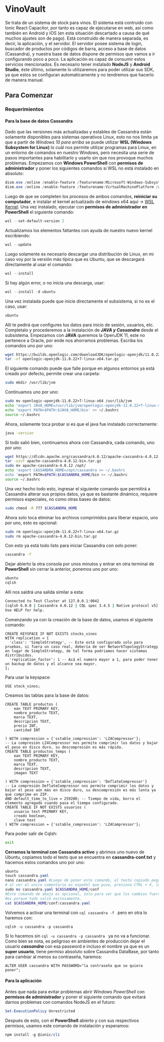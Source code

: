 # VinoVault
Se trata de un sistema de stock para vinos. El sistema está contruido con Ionic React Capacitor, por tanto es capaz de ejecutarse en web, así como también en Android y IOS (en esta situación descartado a causa de qué muchos ajustes son de pago).
Está construido de manera separada, es decir, la aplicación, y el servidor.
El servidor posee sistema de login, buscador de productos por códigos de barra, acceso a base de datos (Cassandra), y nuestra base de datos dispone de permisos que vamos a ir configurando poco a poco.
La aplicación es capaz de consumir estos servicios mencionados.
Es necesario tener instalado **NodeJS** y **Android Studio**, éste último, solamente lo utilizaremos para poder utilizar sus SDK, ya que estos se configuran automaticamente y no tendremos que hacerlo de manera manual.
## Para Comenzar
### Requerimientos
#### Para la base de datos Cassandra
Dado que las versiones más actualizadas y estables de Cassandra están solamente disponibles para sistemas operativos Linux, esto no nos limita ya que a partir de *Windows 10 para arriba* se puede utilizar **WSL (Windows Subsystem for Linux)** lo cuál nos permite utilizar programas para Linux, en un entorno de comandos en nuestro Windows, pero necesita una serie de pasos importantes para habilitarlo y usarlo sin que nos provoque muchos problemas.
Empezamos con **Windows PowerShell** con **permisos de administrador** y poner los siguientes comandos si WSL no está instalado en absoluto:
```PowerShell
dism.exe /online /enable-feature /featurename:Microsoft-Windows-Subsystem-Linux /all /norestart
dism.exe /online /enable-feature /featurename:VirtualMachinePlatform /all /norestart
```
Luego de que se completen los procesos de ambos comandos, **reiniciar su computador**, e instalar el kernel actualizado de windows x64 aquí -> [WSL Kernel](https://wslstorestorage.blob.core.windows.net/wslblob/wsl_update_x64.msi).
Una vez instalado, ejecutar con **permisos de administrador en PowerShell** el siguiente comando:
```PowerShell
wsl --set-default-version 2
```
Actualizamos los elementos faltantes con ayuda de nuestro nuevo kernel escribiendo:
```PowerShell
wsl --update
```
Luego solamente es necesario descargar una distribución de Linux, en mi caso voy por la versión más típica que es Ubuntu, que se descargará directamente al usar el comando:
```PowerShell
wsl --install
```
Si hay algún error, o no inicia una descarga, usar:
```PowerShell
wsl --install -d ubuntu
```
Una vez instalada puede que inicie directamente el subsistema, si no es el caso, usar:
```PowerShell
ubuntu
```
Alli te pedirá que configures tus datos para inicio de sesión, usuarios, etc. Completalo y procederemos a la instalación de ***JAVA y Cassandra*** desde el subsistema.
Empezamos con **JAVA** queremos la OpenJDK 11, este no pertenece a Oracle, por ende nos ahorramos problemas.
Escriba los comandos uno por uno:
```bash
wget https://builds.openlogic.com/downloadJDK/openlogic-openjdk/11.0.22+7/openlogic-openjdk-11.0.22+7-linux-x64.tar.gz
tar -xf openlogic-openjdk-11.0.22+7-linux-x64.tar.gz
```
El siguiente comando puede que falle porque en algunos entornos ya está creado por defecto, permite crear una carpeta:
```bash
sudo mkdir /usr/lib/jvm
```
Continuamos uno por uno:
```bash
sudo mv openlogic-openjdk-11.0.22+7-linux-x64 /usr/lib/jvm
echo 'export JAVA_HOME=/usr/lib/jvm/openlogic-openjdk-11.0.22+7-linux-x64' >> ~/.bashrc
echo 'export PATH=$PATH:$JAVA_HOME/bin' >> ~/.bashrc
source ~/.bashrc
```
Ahora, solamente toca probar si es que el java fue instalado correctamente:
```bash
java -version
```
Si todo salió bien, continuamos ahora con Cassandra, cada comando, uno por uno:
```bash
wget https://dlcdn.apache.org/cassandra/4.0.12/apache-cassandra-4.0.12-bin.tar.gz
tar -xzvf apache-cassandra-4.0.12-bin.tar.gz
sudo mv apache-cassandra-4.0.12 /opt/
echo 'export CASSANDRA_HOME=/opt/cassandra >> ~/.bashrc
echo 'export PATH=$PATH:$CASSANDRA_HOME/bin >> ~/.bashrc
source ~/.bashrc
```
Una vez hecho todo esto, ingresar el siguiente comando que permitirá a Cassandra alterar sus propios datos, ya que es bastante dinámico, requiere permisos especiales, no como otras bases de datos:
```bash
sudo chmod -R 777 $CASSANDRA_HOME
```
Ahora solo toca eliminar los archivos comprimidos para liberar espacio, uno por uno, esto es opcional:
```bash
sudo rm openlogic-openjdk-11.0.22+7-linux-x64.tar.gz
sudo rm apache-cassandra-4.0.12-bin.tar.gz
```
Con esto ya está todo listo para iniciar Cassandra con solo poner:
```bash
cassandra -f
```
Dejar abierto la otra consola por unos minutos y entrar en otra terminal de **PowerShell** sin cerrar la anterior, ponemos uno por uno:
```PowerShell
ubuntu
cqlsh
```
Allí nos saldrá una salida similar a esta:
```bash
Connected to Test Cluster at 127.0.0.1:9042
[cqlsh 6.0.0 | Cassandra 4.0.12 | CQL spec 3.4.5 | Native protocol v5]
Use HELP for help.
```
Comenzando ya con la creación de la base de datos, usamos el siguiente comando:
```cql
CREATE KEYSPACE IF NOT EXISTS stocks_vinos
WITH replication = {
  'class': 'SimpleStrategy', -- Este está configurado solo para pruebas, si fuera un caso real, debería de ser NetworkTopologyStrategy en lugar de SimpleStrategy, de tal forma podriamos hacer sistemas distribuidos.
  'replication_factor': 1 -- Acá el numero mayor a 1, para poder tener un backup de datos y el alcance sea mayor.
};
```
Para usar la keyspace:
```cql
USE stock_vinos;
```
Creamos las tablas para la base de datos:
```cql
CREATE TABLE productos (
	ean TEXT PRIMARY KEY,
	nombre_producto TEXT,
	marca TEXT,
	descripcion TEXT,
	precio INT,
	cantidad INT
	
) WITH compression = {'sstable_compression': 'LZ4Compressor'}; 
-- La compresión LZ4Compressor nos permite comprimir los datos y bajar el peso en disco duro, su descompresión es más rápida.
CREATE TABLE productos_temps (
	ean TEXT PRIMARY KEY,
	nombre_producto TEXT,
	marca TEXT,
	descripcion TEXT,
	imagen TEXT
	
) WITH compression = {'sstable_compression': 'DeflateCompressor'}
-- La compresión DeflateCompressor nos permite comprimir los datos y bajar el peso aún más en disco duro, su descompresión es más lenta ya que comprime en ZIP.
AND default_time_to_live = 259200; -- Tiempo de vida, borra el elemento agregado cuando pasa el tiempo configurado.
CREATE TABLE IF NOT EXISTS usuarios (
    usuario text PRIMARY KEY,
    creado boolean,
    clave text
) WITH compression = {'sstable_compression': 'LZ4Compressor'}; 
```
Para poder salir de Cqlsh:
```bash
exit
```
**Cerramos la terminal con Cassandra activo** y abrimos uno nuevo de Ubuntu, copiamos todo el texto que se encuentra en **cassandra-conf.txt** y hacemos estos comandos uno por uno:
```PowerShell
ubuntu
touch cassandra.yaml
nano cassandra.yaml #Luego de poner este comando, el texto copiado pegalo con CTRL + V y espera,
# al ver el unico comentario es español que puse, presiona CTRL + X, luego Y, por ultimo ENTER para salir.
sudo mv cassandra.yaml $CASSANDRA_HOME/conf
#Este comando de abajo es opcional, solo para ver que los cambios fueron hechos, si vez el comentario en español
#es porque todo salió exitosamente.
cat $CASSANDRA_HOME/conf/cassandra.yaml
```
Volvemos a activar una terminal con 
``cql
cassandra -f
``
pero en otra lo haremos con:
```cql
cqlsh -u cassandra -p cassandra
```
Si lo hacemos sin
``cql
-u cassandra -p cassandra
``
ya no va a funcionar.
Como bien se nota, es peligroso en ambientes de producción dejar el usuario ***cassandra*** con esa password e incluso el nombre ya que es un **super usuario**, tiene permiso absoluto sobre Cassandra DataBase, por tanto para cambiar al menos su contraseña, haremos:
```cql
ALTER USER cassandra WITH PASSWORD="la contraseña que se quiera poner";
```
#### Para la aplicación
Antes que nada para evitar problemas abrir *Windows PowerShell* con **permisos de administrador** y poner el siguiente comando que evitará darnos problemas con comandos NodeJS en el futuro:
```PowerShell
Set-ExecutionPolicy Unrestricted
```
Después de esto, con el **PowerShell** abierto y con sus respectivos permisos, usamos este comando de instalación y esperamos:
```PowerShell
npm install -g @ionic/cli
```
